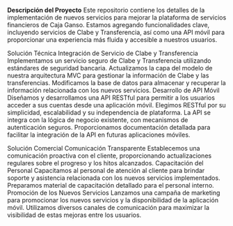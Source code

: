 **Descripción del Proyecto**
Este repositorio contiene los detalles de la implementación de nuevos servicios para mejorar la plataforma de servicios financieros de Caja Ganso. Estamos agregando funcionalidades clave, incluyendo servicios de Clabe y Transferencia, así como una API móvil para proporcionar una experiencia más fluida y accesible a nuestros usuarios.

Solución Técnica
    Integración de Servicio de Clabe y Transferencia
        Implementamos un servicio seguro de Clabe y Transferencia utilizando estándares de seguridad bancaria.
        Actualizamos la capa del modelo de nuestra arquitectura MVC para gestionar la información de Clabe y las transferencias.
        Modificamos la base de datos para almacenar y recuperar la información relacionada con los nuevos servicios.
    Desarrollo de API Móvil
        Diseñamos y desarrollamos una API RESTful para permitir a los usuarios acceder a sus cuentas desde una aplicación móvil.
        Elegimos RESTful por su simplicidad, escalabilidad y su independencia de plataforma.
        La API se integra con la lógica de negocio existente, con mecanismos de autenticación seguros.
        Proporcionamos documentación detallada para facilitar la integración de la API en futuras aplicaciones móviles.
    
Solución Comercial
    Comunicación Transparente
        Establecemos una comunicación proactiva con el cliente, proporcionando actualizaciones regulares sobre el progreso y los hitos alcanzados.
    Capacitación del Personal
        Capacitamos al personal de atención al cliente para brindar soporte y asistencia relacionada con los nuevos servicios implementados.
        Preparamos material de capacitación detallado para el personal interno.
    Promoción de los Nuevos Servicios
        Lanzamos una campaña de marketing para promocionar los nuevos servicios y la disponibilidad de la aplicación móvil.
        Utilizamos diversos canales de comunicación para maximizar la visibilidad de estas mejoras entre los usuarios.
   
